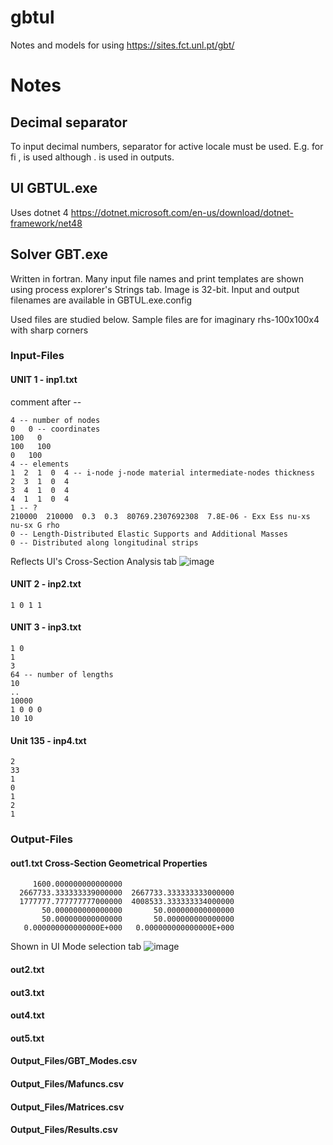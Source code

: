 # gbtul
Notes and models for using https://sites.fct.unl.pt/gbt/

# Notes

## Decimal separator
To input decimal numbers, separator for active locale must be used. E.g. for fi , is used although . is used in outputs.

## UI GBTUL.exe
Uses dotnet 4 https://dotnet.microsoft.com/en-us/download/dotnet-framework/net48

## Solver GBT.exe
Written in fortran. Many input file names and print templates are shown using process explorer's Strings tab.
Image is 32-bit.
Input and output filenames are available in GBTUL.exe.config

Used files are studied below. Sample files are for imaginary rhs-100x100x4 with sharp corners 
### Input-Files
#### UNIT 1  - inp1.txt
comment after --
```
4 -- number of nodes
0   0 -- coordinates
100   0
100   100
0   100
4 -- elements
1  2  1  0  4 -- i-node j-node material intermediate-nodes thickness
2  3  1  0  4
3  4  1  0  4
4  1  1  0  4
1 -- ?
210000  210000  0.3  0.3  80769.2307692308  7.8E-06 - Exx Ess nu-xs nu-sx G rho
0 -- Length-Distributed Elastic Supports and Additional Masses
0 -- Distributed along longitudinal strips 
```
Reflects UI's Cross-Section Analysis tab
![image](https://github.com/simo-11/gbtul/assets/1210784/ddee0705-6619-4e9c-823b-2b30b19c292e)

#### UNIT 2 - inp2.txt

```
1 0 1 1
```

#### UNIT 3 - inp3.txt

```
1 0
1
3
64 -- number of lengths
10
..
10000
1 0 0 0
10 10
```

#### Unit 135 - inp4.txt
```
2
33
1
0
1
2
1
```

### Output-Files

#### out1.txt Cross-Section Geometrical Properties
```
     1600.000000000000000
  2667733.333333339000000  2667733.333333333000000
  1777777.777777777000000  4008533.333333334000000
       50.000000000000000       50.000000000000000
       50.000000000000000       50.000000000000000
   0.000000000000000E+000   0.000000000000000E+000

```
Shown in UI Mode selection tab
![image](https://github.com/simo-11/gbtul/assets/1210784/b94c51b5-361c-4192-b3ac-1175be8f15de)


#### out2.txt

#### out3.txt

#### out4.txt

#### out5.txt


#### Output_Files/GBT_Modes.csv

#### Output_Files/Mafuncs.csv

#### Output_Files/Matrices.csv

#### Output_Files/Results.csv


